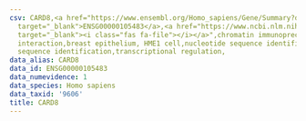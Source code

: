 ```yaml
---
csv: CARD8,<a href="https://www.ensembl.org/Homo_sapiens/Gene/Summary?db=core;g=ENSG00000105483"
  target="_blank">ENSG00000105483</a>,<a href="https://www.ncbi.nlm.nih.gov/pubmed/22863008"
  target="_blank"><i class="fas fa-file"></i></a>",chromatin immunoprecipitation assay,direct
  interaction,breast epithelium, HME1 cell,nucleotide sequence identification,nucleotide
  sequence identification,transcriptional regulation,
data_alias: CARD8
data_id: ENSG00000105483
data_numevidence: 1
data_species: Homo sapiens
data_taxid: '9606'
title: CARD8
---
```


